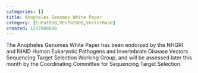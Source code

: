 ```yaml
---
categories: []
title: Anopheles Genomes White Paper
category: [EuPathDB,VEuPathDB,VectorBase]
created: 1217908800
---
```

The Anopheles Genomes White Paper has been endorsed by the NHGRI and NIAID Human Eukaryotic Pathogens and Invertebrate Disease Vectors Sequencing Target Selection Working Group, and will be assessed later this month by the Coordinating Committee for Sequencing Target Selection.  
